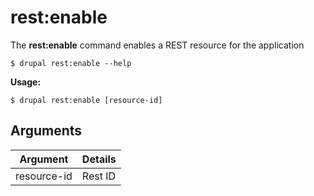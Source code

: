 # rest:enable
The **rest:enable** command enables a REST resource for the application

```
$ drupal rest:enable --help
```
**Usage:**
```
$ drupal rest:enable [resource-id]
```
## Arguments
Argument | Details
------------ |-------------
 resource-id  |         Rest ID
